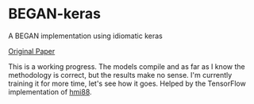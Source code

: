 # BEGAN-keras
A BEGAN implementation using idiomatic keras

[Original Paper](https://arxiv.org/pdf/1703.10717.pdf)

This is a working progress. The models compile and as far as I know the methodology is correct, but the results make no sense. I'm currently training it for more time, let's see how it goes. 
Helped by the TensorFlow implementation of [hmi88](https://github.com/hmi88/BEGAN-tensorflow).

